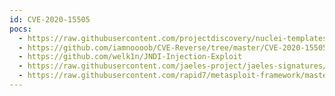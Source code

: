 ```yaml
---
id: CVE-2020-15505
pocs:
  - https://raw.githubusercontent.com/projectdiscovery/nuclei-templates/master/cves/2020/CVE-2020-15505.yaml
  - https://github.com/iamnoooob/CVE-Reverse/tree/master/CVE-2020-15505
  - https://github.com/welk1n/JNDI-Injection-Exploit
  - https://raw.githubusercontent.com/jaeles-project/jaeles-signatures/master/cves/mobileiron-rce-cve-2020-15505.yaml
  - https://raw.githubusercontent.com/rapid7/metasploit-framework/master/modules/exploits/linux/http/mobileiron_mdm_hessian_rce.rb
---
```

